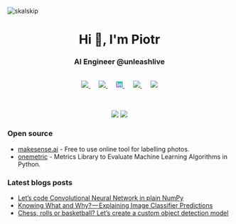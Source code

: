 <p align="left"> <img src="https://komarev.com/ghpvc/?username=skalskip" alt="skalskip" /> </p>

<h1 align="center">Hi 👋, I'm Piotr</h1>
<h3 align="center">AI Engineer @unleashlive</h3>

<br/>

<div align="center">
    <a href="https://dev.to/skalskip">
        <img src="https://cdn.jsdelivr.net/npm/simple-icons@3.0.1/icons/dev-dot-to.svg" width="3%"/>
    </a>
    <img width="3%" />
    <a href="https://twitter.com/piotrskalski92">
        <img src="https://cdn.jsdelivr.net/npm/simple-icons@3.0.1/icons/twitter.svg" width="3%"/>
    </a>
    <img width="3%" />
    <a href="https://linkedin.com/in/piotr-skalski-36b5b4122">
        <img src="https://github.com/SkalskiP/SkalskiP/blob/master/icons/linkedin.png" width="3%"/>
    </a>
    <img width="3%" />
    <a href="https://kaggle.com/skalskip">
        <img src="https://cdn.jsdelivr.net/npm/simple-icons@3.0.1/icons/kaggle.svg" width="3%"/>
    </a>
    <img width="3%" />
    <a href="https://medium.com/@piotr.skalski92">
        <img src="https://cdn.jsdelivr.net/npm/simple-icons@3.0.1/icons/medium.svg" width="3%" />
    </a>
</div>

<br/>
<br/>

<p align="center">
<img width="50%" src=https://github-readme-stats.vercel.app/api?username=skalskip&count_private=true&show_icons=true&include_all_commits=false&hide_border=true&hide_title=true />
<img width="42%" src="https://github-readme-streak-stats.herokuapp.com?user=SkalskiP&hide_border=true" />
</p>

### Open source

- [makesense.ai](https://www.makesense.ai/) - Free to use online tool for labelling photos.
- [onemetric](https://skalskip.github.io/onemetric/) - Metrics Library to Evaluate Machine Learning Algorithms in Python.

### Latest blogs posts
<!-- BLOG-POST-LIST:START -->
- [Let’s code Convolutional Neural Network in plain NumPy](https://towardsdatascience.com/lets-code-convolutional-neural-network-in-plain-numpy-ce48e732f5d5?source=rss-11b65705ec0------2)
- [Knowing What and Why? — Explaining Image Classifier Predictions](https://towardsdatascience.com/knowing-what-and-why-explaining-image-classifier-predictions-680a15043bad?source=rss-11b65705ec0------2)
- [Chess, rolls or basketball? Let’s create a custom object detection model](https://towardsdatascience.com/chess-rolls-or-basketball-lets-create-a-custom-object-detection-model-ef53028eac7d?source=rss-11b65705ec0------2)
<!-- BLOG-POST-LIST:END -->

<br/>

<!-- <p align="center">
  <img src="./icons/aws.svg" alt="aws" width="40" height="40"/> 
  <img src="https://www.vectorlogo.zone/logos/microsoft_azure/microsoft_azure-icon.svg" alt="azure" width="40" height="40"/> 
  <img src="./icons/docker.svg" alt="docker" width="40" height="40"/> 
  <img src="./icons/typescript.svg" alt="typescript" width="40" height="40"/>
  <img src="./icons/react.svg" alt="react" width="40" height="40"/> 
  <img src="./icons/redux.svg" alt="redux" width="40" height="40"/>
  <img src="./icons/python.svg" alt="python" width="40" height="40"/>
  <img src="https://www.vectorlogo.zone/logos/opencv/opencv-icon.svg" alt="opencv" width="40" height="40"/> 
  <img src="https://www.vectorlogo.zone/logos/pytorch/pytorch-icon.svg" alt="pytorch" width="40" height="40"/>
  <img src="https://www.vectorlogo.zone/logos/tensorflow/tensorflow-icon.svg" alt="tensorflow" width="40" height="40"/> 
  <img src="./icons/scala.svg" alt="scala" width="40" height="40"/>
</p>  -->


